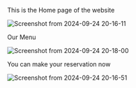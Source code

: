 This is the Home page of the website 



![Screenshot from 2024-09-24 20-16-11](https://github.com/user-attachments/assets/904e626a-3f54-42a7-8c4d-0561f86a2220)



Our Menu 


![Screenshot from 2024-09-24 20-18-00](https://github.com/user-attachments/assets/b554f119-8412-450b-8d4f-14d2836d6c8f)



You can make your reservation now 


![Screenshot from 2024-09-24 20-16-51](https://github.com/user-attachments/assets/0fce1cc9-75f8-476e-9e60-3775f240b7e8)
